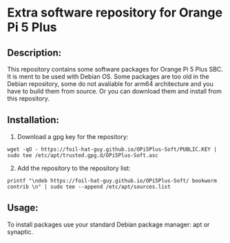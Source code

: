# Extra software repository for Orange Pi 5 Plus

## Description:

This repository contains some software packages for Orange Pi 5 Plus SBC.
It is ment to be used with Debian OS. Some packages are too old in the Debian
repository, some do not avaliable for arm64 architecture and you have to 
build them from source. Or you can download them and install from this repository.


## Installation:

1. Download a gpg key for the repository:
```
wget -qO - https://foil-hat-guy.github.io/OPi5Plus-Soft/PUBLIC.KEY | sudo tee /etc/apt/trusted.gpg.d/OPi5Plus-Soft.asc
```

2. Add the repository to the repository list:
```
printf "\ndeb https://foil-hat-guy.github.io/OPi5Plus-Soft/ bookworm contrib \n" | sudo tee --append /etc/apt/sources.list 
```

## Usage:

To install packages use your standard Debian package manager: apt or synaptic.
